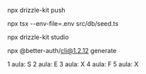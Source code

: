 <!-- Criar schema no BD -->

npx drizzle-kit push

<!-- Inserir os seeds -->

npx tsx --env-file=.env src/db/seed.ts

<!-- Verificar os dados com prisma studio -->

npx drizzle-kit studio

<!-- Gerar Schema de autenticação com o better-auth -->

npx @better-auth/cli@1.2.12 generate

<!-- Letras Certificado -->

1 aula: S
2 aula: E
3 aula: X
4 aula: F
5 aula: X

